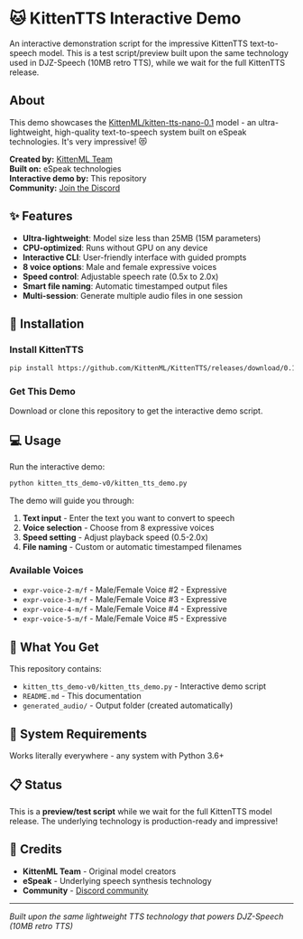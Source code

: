 # 🐱 KittenTTS Interactive Demo

An interactive demonstration script for the impressive KittenTTS text-to-speech model. This is a test script/preview built upon the same technology used in DJZ-Speech (10MB retro TTS), while we wait for the full KittenTTS release.

## About

This demo showcases the [KittenML/kitten-tts-nano-0.1](https://huggingface.co/KittenML/kitten-tts-nano-0.1) model - an ultra-lightweight, high-quality text-to-speech system built on eSpeak technologies. It's very impressive! 😻

**Created by:** [KittenML Team](https://huggingface.co/KittenML/kitten-tts-nano-0.1)  
**Built on:** eSpeak technologies  
**Interactive demo by:** This repository  
**Community:** [Join the Discord](https://discord.gg/upcyF5s6)

## ✨ Features

- **Ultra-lightweight**: Model size less than 25MB (15M parameters)
- **CPU-optimized**: Runs without GPU on any device  
- **Interactive CLI**: User-friendly interface with guided prompts
- **8 voice options**: Male and female expressive voices
- **Speed control**: Adjustable speech rate (0.5x to 2.0x)
- **Smart file naming**: Automatic timestamped output files
- **Multi-session**: Generate multiple audio files in one session

## 🚀 Installation

### Install KittenTTS

```bash
pip install https://github.com/KittenML/KittenTTS/releases/download/0.1/kittentts-0.1.0-py3-none-any.whl
```

### Get This Demo

Download or clone this repository to get the interactive demo script.

## 💻 Usage

Run the interactive demo:

```bash
python kitten_tts_demo-v0/kitten_tts_demo.py
```

The demo will guide you through:
1. **Text input** - Enter the text you want to convert to speech
2. **Voice selection** - Choose from 8 expressive voices
3. **Speed setting** - Adjust playback speed (0.5-2.0x)
4. **File naming** - Custom or automatic timestamped filenames

### Available Voices

- `expr-voice-2-m/f` - Male/Female Voice #2 - Expressive
- `expr-voice-3-m/f` - Male/Female Voice #3 - Expressive  
- `expr-voice-4-m/f` - Male/Female Voice #4 - Expressive
- `expr-voice-5-m/f` - Male/Female Voice #5 - Expressive

## 📁 What You Get

This repository contains:
- `kitten_tts_demo-v0/kitten_tts_demo.py` - Interactive demo script
- `README.md` - This documentation
- `generated_audio/` - Output folder (created automatically)

## 🔧 System Requirements

Works literally everywhere - any system with Python 3.6+

## 📋 Status

This is a **preview/test script** while we wait for the full KittenTTS model release. The underlying technology is production-ready and impressive!

## 🙏 Credits

- **KittenML Team** - Original model creators
- **eSpeak** - Underlying speech synthesis technology  
- **Community** - [Discord community](https://discord.gg/upcyF5s6)

---

*Built upon the same lightweight TTS technology that powers DJZ-Speech (10MB retro TTS)*
